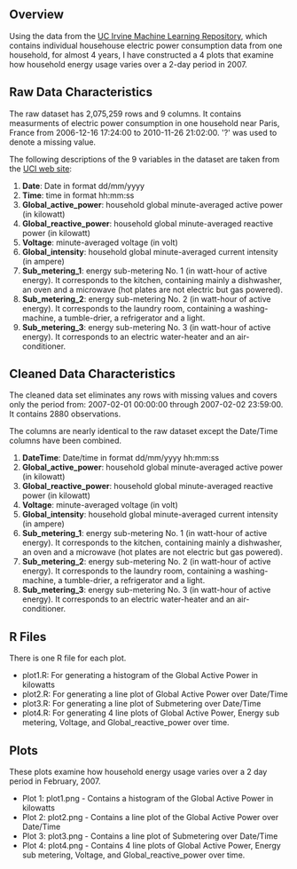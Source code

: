 ## Overview
Using the data from the <a href="http://archive.ics.uci.edu/ml/">UC Irvine Machine
Learning Repository</a>, which contains individual househouse electric power consumption data
from one household, for almost 4 years, I have constructed a 4 plots that examine how household
energy usage varies over a 2-day period in 2007.

## Raw Data Characteristics

The raw dataset has 2,075,259 rows and 9 columns.  It contains measurments of 
electric power consumption in one household near Paris, France from 
2006-12-16 17:24:00 to 2010-11-26 21:02:00.  '?' was used to denote a missing value. 

The following descriptions of the 9 variables in the dataset are taken
from
the <a href="https://archive.ics.uci.edu/ml/datasets/Individual+household+electric+power+consumption">UCI
web site</a>:

<ol>
<li><b>Date</b>: Date in format dd/mm/yyyy </li>
<li><b>Time</b>: time in format hh:mm:ss </li>
<li><b>Global_active_power</b>: household global minute-averaged active power (in kilowatt) </li>
<li><b>Global_reactive_power</b>: household global minute-averaged reactive power (in kilowatt) </li>
<li><b>Voltage</b>: minute-averaged voltage (in volt) </li>
<li><b>Global_intensity</b>: household global minute-averaged current intensity (in ampere) </li>
<li><b>Sub_metering_1</b>: energy sub-metering No. 1 (in watt-hour of active energy). It corresponds to the kitchen, containing mainly a dishwasher, an oven and a microwave (hot plates are not electric but gas powered). </li>
<li><b>Sub_metering_2</b>: energy sub-metering No. 2 (in watt-hour of active energy). It corresponds to the laundry room, containing a washing-machine, a tumble-drier, a refrigerator and a light. </li>
<li><b>Sub_metering_3</b>: energy sub-metering No. 3 (in watt-hour of active energy). It corresponds to an electric water-heater and an air-conditioner.</li>
</ol>

## Cleaned Data Characteristics

The cleaned data set eliminates any rows with missing values and covers only the period from:
2007-02-01 00:00:00 through 2007-02-02 23:59:00.  It contains 2880 observations.  

The columns are nearly identical to the raw dataset except the Date/Time columns have been combined.
<ol>
<li><b>DateTime</b>: Date/time in format dd/mm/yyyy hh:mm:ss</li>
<li><b>Global_active_power</b>: household global minute-averaged active power (in kilowatt) </li>
<li><b>Global_reactive_power</b>: household global minute-averaged reactive power (in kilowatt) </li>
<li><b>Voltage</b>: minute-averaged voltage (in volt) </li>
<li><b>Global_intensity</b>: household global minute-averaged current intensity (in ampere) </li>
<li><b>Sub_metering_1</b>: energy sub-metering No. 1 (in watt-hour of active energy). It corresponds to the kitchen, containing mainly a dishwasher, an oven and a microwave (hot plates are not electric but gas powered). </li>
<li><b>Sub_metering_2</b>: energy sub-metering No. 2 (in watt-hour of active energy). It corresponds to the laundry room, containing a washing-machine, a tumble-drier, a refrigerator and a light. </li>
<li><b>Sub_metering_3</b>: energy sub-metering No. 3 (in watt-hour of active energy). It corresponds to an electric water-heater and an air-conditioner.</li>
</ol>

## R Files
There is one R file for each plot.  

* plot1.R: For generating a histogram of the Global Active Power in kilowatts 
* plot2.R: For generating a line plot of Global Active Power over Date/Time 
* plot3.R: For generating a line plot of Submetering over Date/Time 
* plot4.R: For generating 4 line plots of Global Active Power, Energy sub metering, Voltage, and Global_reactive_power over time.

## Plots
These plots examine how household energy usage varies over a 2 day period
in February, 2007.  

* Plot 1: plot1.png - Contains a histogram of the Global Active Power in kilowatts
* Plot 2: plot2.png - Contains a line plot of the Global Active Power over Date/Time
* Plot 3: plot3.png - Contains a line plot of Submetering over Date/Time
* Plot 4: plot4.png - Contains 4 line plots of Global Active Power, Energy sub metering, Voltage, and Global_reactive_power over time.
